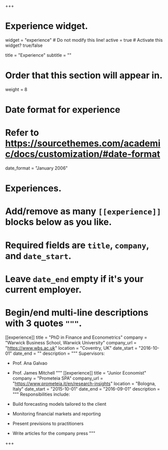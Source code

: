 +++
# Experience widget.
widget = "experience"  # Do not modify this line!
active = true  # Activate this widget? true/false

title = "Experience"
subtitle = ""

# Order that this section will appear in.
weight = 8

# Date format for experience
#   Refer to https://sourcethemes.com/academic/docs/customization/#date-format
date_format = "January 2006"

# Experiences.
#   Add/remove as many `[[experience]]` blocks below as you like.
#   Required fields are `title`, `company`, and `date_start`.
#   Leave `date_end` empty if it's your current employer.
#   Begin/end multi-line descriptions with 3 quotes `"""`.
[[experience]]
  title = "PhD in Finance and Econometrics"
  company = "Warwick Business School, Warwick University"
  company_url = "https://www.wbs.ac.uk"
  location = "Coventry, UK"
  date_start = "2016-10-01"
  date_end = ""
  description = """
  Supervisors:
  
  * Prof. Ana Galvao
  * Prof. James Mitchell
  """
[[experience]]
  title = "Junior Economist"
  company = "Prometeia SPA"
  company_url = "https://www.prometeia.it/en/research-insights"
  location = "Bologna, Italy"
  date_start = "2015-10-01"
  date_end = "2016-09-01"
  description = """
  Responsibilities include:
  
  * Build forecasting models tailored to the client
  * Monitoring financial markets and reporting
  * Present previsions to practitioners 
  * Write articles for the company press
  """

+++
